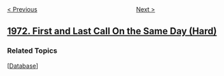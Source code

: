 <!--|This file generated by command(leetcode description); DO NOT EDIT.    |-->
<!--+----------------------------------------------------------------------+-->
<!--|@author    openset <openset.wang@gmail.com>                           |-->
<!--|@link      https://github.com/openset                                 |-->
<!--|@home      https://github.com/openset/leetcode                        |-->
<!--+----------------------------------------------------------------------+-->

[< Previous](../find-if-path-exists-in-graph "Find if Path Exists in Graph")
　　　　　　　　　　　　　　　　
[Next >](../count-nodes-equal-to-sum-of-descendants "Count Nodes Equal to Sum of Descendants")

## [1972. First and Last Call On the Same Day (Hard)](https://leetcode.com/problems/first-and-last-call-on-the-same-day "")



### Related Topics
  [[Database](../../tag/database/README.md)]
